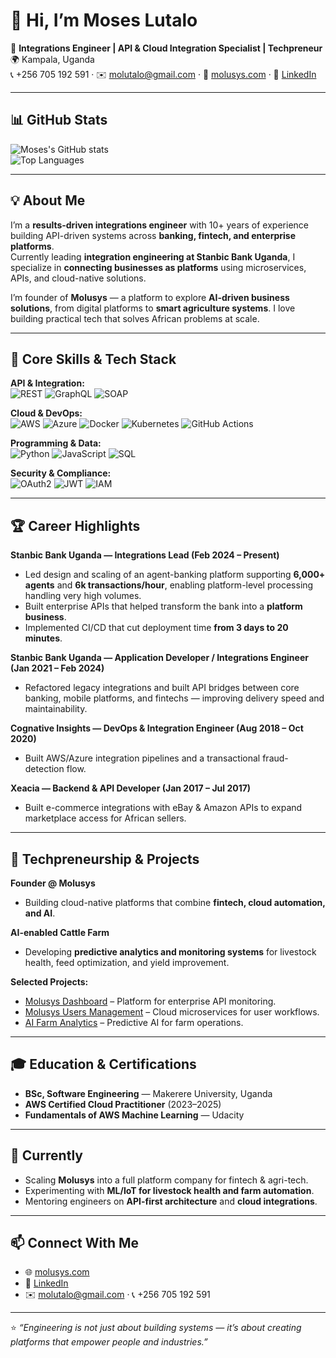 # 👋 Hi, I’m Moses Lutalo

🚀 **Integrations Engineer | API & Cloud Integration Specialist | Techpreneur**  
🌍 Kampala, Uganda  
📞 +256 705 192 591 · ✉️ molutalo@gmail.com · 🔗 [molusys.com](https://molusys.com) · 🔗 [LinkedIn](https://www.linkedin.com/in/your-linkedin-here)

---

## 📊 GitHub Stats
![Moses's GitHub stats](https://github-readme-stats.vercel.app/api?username=molutalo&show_icons=true&theme=radical)  
![Top Languages](https://github-readme-stats.vercel.app/api/top-langs/?username=molutalo&layout=compact&theme=radical)

---

## 💡 About Me
I’m a **results-driven integrations engineer** with 10+ years of experience building API-driven systems across **banking, fintech, and enterprise platforms**.  
Currently leading **integration engineering at Stanbic Bank Uganda**, I specialize in **connecting businesses as platforms** using microservices, APIs, and cloud-native solutions.

I’m founder of **Molusys** — a platform to explore **AI-driven business solutions**, from digital platforms to **smart agriculture systems**. I love building practical tech that solves African problems at scale.

---

## 🔧 Core Skills & Tech Stack
**API & Integration:**  
![REST](https://img.shields.io/badge/REST-339933?style=flat&logo=restfulapi) ![GraphQL](https://img.shields.io/badge/GraphQL-E10098?style=flat&logo=graphql) ![SOAP](https://img.shields.io/badge/SOAP-007396?style=flat)

**Cloud & DevOps:**  
![AWS](https://img.shields.io/badge/AWS-232F3E?style=flat&logo=amazonaws) ![Azure](https://img.shields.io/badge/Azure-0078D4?style=flat&logo=microsoftazure) ![Docker](https://img.shields.io/badge/Docker-2496ED?style=flat&logo=docker) ![Kubernetes](https://img.shields.io/badge/Kubernetes-326CE5?style=flat&logo=kubernetes) ![GitHub Actions](https://img.shields.io/badge/GitHub_Actions-2088FF?style=flat&logo=githubactions)

**Programming & Data:**  
![Python](https://img.shields.io/badge/Python-3776AB?style=flat&logo=python) ![JavaScript](https://img.shields.io/badge/JavaScript-F7DF1E?style=flat&logo=javascript) ![SQL](https://img.shields.io/badge/SQL-4479A1?style=flat&logo=postgresql)  

**Security & Compliance:**  
![OAuth2](https://img.shields.io/badge/OAuth2-000000?style=flat) ![JWT](https://img.shields.io/badge/JWT-000000?style=flat) ![IAM](https://img.shields.io/badge/IAM-0078D4?style=flat)

---

## 🏆 Career Highlights
**Stanbic Bank Uganda — Integrations Lead (Feb 2024 – Present)**  
- Led design and scaling of an agent-banking platform supporting **6,000+ agents** and **6k transactions/hour**, enabling platform-level processing handling very high volumes.  
- Built enterprise APIs that helped transform the bank into a **platform business**.  
- Implemented CI/CD that cut deployment time **from 3 days to 20 minutes**.  

**Stanbic Bank Uganda — Application Developer / Integrations Engineer (Jan 2021 – Feb 2024)**  
- Refactored legacy integrations and built API bridges between core banking, mobile platforms, and fintechs — improving delivery speed and maintainability.

**Cognative Insights — DevOps & Integration Engineer (Aug 2018 – Oct 2020)**  
- Built AWS/Azure integration pipelines and a transactional fraud-detection flow.

**Xeacia — Backend & API Developer (Jan 2017 – Jul 2017)**  
- Built e-commerce integrations with eBay & Amazon APIs to expand marketplace access for African sellers.

---

## 🌱 Techpreneurship & Projects
**Founder @ Molusys**  
- Building cloud-native platforms that combine **fintech, cloud automation, and AI**.  

**AI-enabled Cattle Farm**  
- Developing **predictive analytics and monitoring systems** for livestock health, feed optimization, and yield improvement.  

**Selected Projects:**  
- [Molusys Dashboard](https://github.com/molusys/dashboard) – Platform for enterprise API monitoring.  
- [Molusys Users Management](https://github.com/molusys/usersmanagement) – Cloud microservices for user workflows.  
- [AI Farm Analytics](https://github.com/molusys/ai-farm) – Predictive AI for farm operations.  

---

## 🎓 Education & Certifications
- **BSc, Software Engineering** — Makerere University, Uganda  
- **AWS Certified Cloud Practitioner** (2023–2025)  
- **Fundamentals of AWS Machine Learning** — Udacity

---

## 🔭 Currently
- Scaling **Molusys** into a full platform company for fintech & agri-tech.  
- Experimenting with **ML/IoT for livestock health and farm automation**.  
- Mentoring engineers on **API-first architecture** and **cloud integrations**.

---

## 📫 Connect With Me
- 🌐 [molusys.com](https://molusys.com)  
- 💼 [LinkedIn](https://www.linkedin.com/in/your-linkedin-here)  
- ✉️ molutalo@gmail.com · 📞 +256 705 192 591

---

⭐️ *“Engineering is not just about building systems — it’s about creating platforms that empower people and industries.”*
